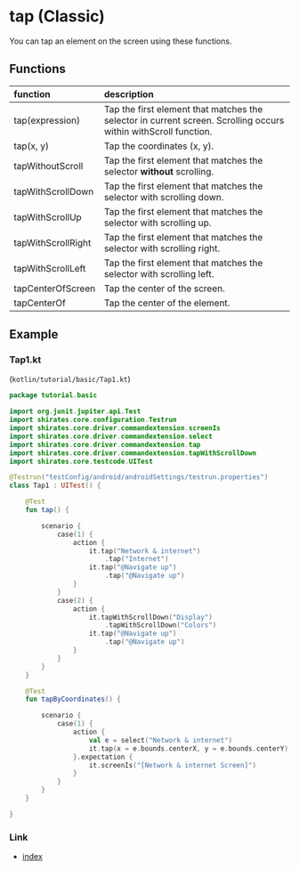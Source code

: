 # tap (Classic)

You can tap an element on the screen using these functions.

## Functions

| function           | description                                                                                                     |
|:-------------------|:----------------------------------------------------------------------------------------------------------------|
| tap(expression)    | Tap the first element that matches the selector in current screen. Scrolling occurs within withScroll function. |
| tap(x, y)          | Tap the coordinates (x, y).                                                                                     |
| tapWithoutScroll   | Tap the first element that matches the selector **without** scrolling.                                          |
| tapWithScrollDown  | Tap the first element that matches the selector with scrolling down.                                            |
| tapWithScrollUp    | Tap the first element that matches the selector with scrolling up.                                              |
| tapWithScrollRight | Tap the first element that matches the selector with scrolling right.                                           |
| tapWithScrollLeft  | Tap the first element that matches the selector with scrolling left.                                            |
| tapCenterOfScreen  | Tap the center of the screen.                                                                                   |
| tapCenterOf        | Tap the center of the element.                                                                                  |

## Example

### Tap1.kt

(`kotlin/tutorial/basic/Tap1.kt`)

```kotlin
package tutorial.basic

import org.junit.jupiter.api.Test
import shirates.core.configuration.Testrun
import shirates.core.driver.commandextension.screenIs
import shirates.core.driver.commandextension.select
import shirates.core.driver.commandextension.tap
import shirates.core.driver.commandextension.tapWithScrollDown
import shirates.core.testcode.UITest

@Testrun("testConfig/android/androidSettings/testrun.properties")
class Tap1 : UITest() {

    @Test
    fun tap() {

        scenario {
            case(1) {
                action {
                    it.tap("Network & internet")
                        .tap("Internet")
                    it.tap("@Navigate up")
                        .tap("@Navigate up")
                }
            }
            case(2) {
                action {
                    it.tapWithScrollDown("Display")
                        .tapWithScrollDown("Colors")
                    it.tap("@Navigate up")
                        .tap("@Navigate up")
                }
            }
        }
    }

    @Test
    fun tapByCoordinates() {

        scenario {
            case(1) {
                action {
                    val e = select("Network & internet")
                    it.tap(x = e.bounds.centerX, y = e.bounds.centerY)
                }.expectation {
                    it.screenIs("[Network & internet Screen]")
                }
            }
        }
    }

}
```

### Link

- [index](../../../index.md)
